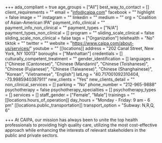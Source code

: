 +++
ada_compliant = true
age_groups = ["All"]
best_way_to_contact = []
client_requirements = ""
email = "info@caipa.com"
facebook = ""
highlight = false
image = ""
instagram = ""
linkedin = ""
medium = ""
org = "Coalition of Asian-American IPA"
payment_info_clinical = ""
payment_info_non_clinical = ""
payment_types = ["N/A"]
payment_types_non_clinical = []
program = ""
sliding_scale_clinical = false
sliding_scale_non_clinical = false
tags = ["Organization"]
telehealth = "No"
tiktok = ""
twitter = ""
website = "https://www.caipa.com/about-us/services/"
youtube = ""
[[locations]]
address = "202 Canal Street, New York, NY 10013"
boroughs = ["Manhattan"]
credentials = []
culturally_competent_treatment = ""
gender_identification = []
languages = ["Chinese (Cantonese)", "Chinese (Mandarin)", "Chinese (Toishanese)", "Chinese (Fujianese)", "Chinese (Taiwanese)", "Chinese (Shanghainese)", "Korean", "Vietnamese", "English"]
latLng = "40.717001092310404, -73.9985940387911"
new_clients = "Yes"
new_clients_detail = ""
non_clinical_services = []
parking = "No"
phone_number = "212-965-9888"
psychotherapy = false
psychotherapy_specialties = []
psychotherapy_types = []
services = []
staff_gender = ["Female", "Male"]
trainings = ""
[[locations.hours_of_operation]]
day_hours = "Monday - Friday: 9 am - 6 pm"
[[locations.public_transportation]]
transport_option = "Subway: N,R,Q, 6"

+++
At CAIPA, our mission has always been to unite the top health professionals to providing high quality care, utilizing the most cost-effective approach while enhancing the interests of relevant stakeholders in the public and private sectors.